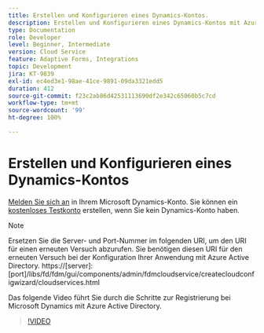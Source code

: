 ```yaml
---
title: Erstellen und Konfigurieren eines Dynamics-Kontos.
description: Erstellen und Konfigurieren eines Dynamics-Kontos mit Azure Active Directory
type: Documentation
role: Developer
level: Beginner, Intermediate
version: Cloud Service
feature: Adaptive Forms, Integrations
topic: Development
jira: KT-9839
exl-id: ec4ed3e1-98ae-41ce-9891-09da3321edd5
duration: 412
source-git-commit: f23c2ab86d42531113690df2e342c65060b5c7cd
workflow-type: tm+mt
source-wordcount: '99'
ht-degree: 100%

---
```


# Erstellen und Konfigurieren eines Dynamics-Kontos

[Melden Sie sich an](https://dynamics.microsoft.com/de-de/) in Ihrem Microsoft Dynamics-Konto. Sie können ein [kostenloses Testkonto](https://dynamics.microsoft.com/de-de/dynamics-365-free-trial/) erstellen, wenn Sie kein Dynamics-Konto haben.

>[!NOTE]
>Ersetzen Sie die Server- und Port-Nummer im folgenden URI, um den URI für einen erneuten Versuch abzurufen. Sie benötigen diesen URI für den erneuten Versuch bei der Konfiguration Ihrer Anwendung mit Azure Active Directory.
>https://[server]:[port]/libs/fd/fdm/gui/components/admin/fdmcloudservice/createcloudconfigwizard/cloudservices.html

Das folgende Video führt Sie durch die Schritte zur Registrierung bei Microsoft Dynamics mit Azure Active Directory.

>[!VIDEO](https://video.tv.adobe.com/v/340743?quality=12&learn=on)
